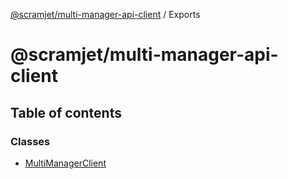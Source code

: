 [@scramjet/multi-manager-api-client](README.md) / Exports

# @scramjet/multi-manager-api-client

## Table of contents

### Classes

- [MultiManagerClient](classes/MultiManagerClient.md)
